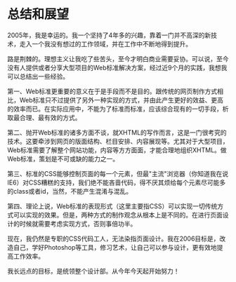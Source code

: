 # 总结和展望

2005年，我是幸运的。我一个坚持了4年多的兴趣，靠着一门并不高深的新技术，走入一个我没有想过的工作领域，并在工作中不断地得到提升。

路是荆棘的。理想主义让我吃了些苦头，至今才明白商业需要妥协。可以说，至今没有人提供或者分享大型项目的Web标准解决方案，经过近9个月的实践，我想我可以总结出一些经验。

第一、Web标准更重要的意义在于是手段而不是目的。跟传统的网页制作方式相比，Web标准只不过提供了另外一种实现的方式，并由此产生更好的效益、更高的效率而已。在实际应用中，不能为了标准而标准，应该综合现有的一切手段，析取最合理、最有效的方式。

第二、抛开Web标准的诸多方面不谈，就XHTML的写作而言，这是一门很考究的技术。这要牵涉到网页的版面结构、栏目安排、内容展现等。尤其对于大型项目，Web标准需要了解整个网站功能，内容等方方面面，才能合理地组织XHTML。做Web标准，策划是不可或缺的能力之一。

第三、标准的CSS能够控制页面的每一个元素，但最"主流"浏览器（你知道我在说IE6）对CSS糟糕的支持，我们绝不能吝啬代码，得不厌其烦给每个元素尽可能多的class或者id，当然，不能产生混淆与混乱。

第四、理论上说，Web标准的表现形式（这里主要指CSS）可以实现一切传统方式可以实现的效果。但是，两种方式的制作观念从根本上是不同的。在进行页面设计的时候就需要考虑实现方式，否则事倍功半。

现在，我仍然是专职的CSS代码工人，无法染指页面设计。我在2006目标是，改造自己，学好Photoshop等工具，修习艺术，让自己可以参与设计，更有效地提高工作效率。

我长远点的目标，是统领整个设计部。从今年今天起开始努力！
